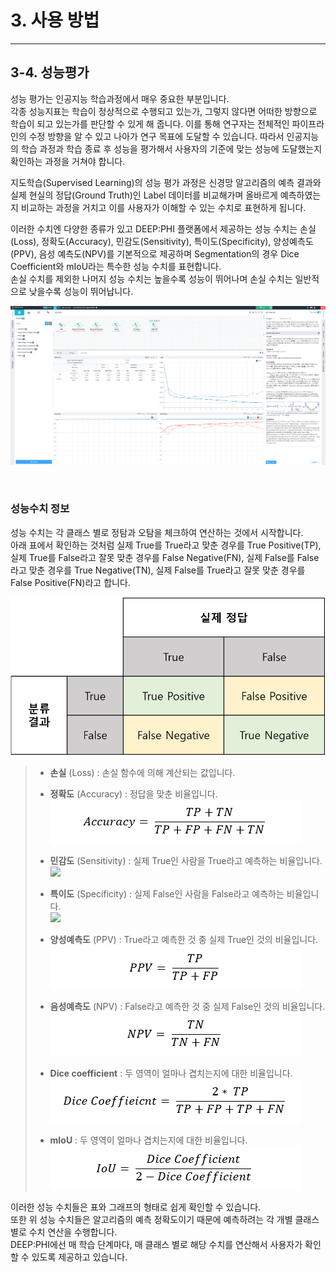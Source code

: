 # 3. 사용 방법

***

## 3-4. 성능평가

성능 평가는 인공지능 학습과정에서 매우 중요한 부분입니다.  
각종 성능지표는 학습이 정상적으로 수행되고 있는가, 그렇지 않다면 어떠한 방향으로 학습이 되고 있는가를 판단할 수 있게 해 줍니다. 이를 통해 연구자는 전체적인 파이프라인의 수정 방향을 알 수 있고 나아가 연구 목표에 도달할 수 있습니다. 따라서 인공지능의 학습 과정과 학습 종료 후 성능을 평가해서 사용자의 기준에 맞는 성능에 도달했는지 확인하는 과정을 거쳐야 합니다.

지도학습(Supervised Learning)의 성능 평가 과정은 신경망 알고리즘의 예측 결과와 실제 현실의 정답(Ground Truth)인 Label 데이터를 비교해가며 올바르게 예측하였는지 비교하는 과정을 거치고 이를 사용자가 이해할 수 있는 수치로 표현하게 됩니다.

이러한 수치엔 다양한 종류가 있고 DEEP:PHI 플랫폼에서 제공하는 성능 수치는 손실(Loss), 정확도(Accuracy), 민감도(Sensitivity), 특이도(Specificity), 양성예측도(PPV), 음성 예측도(NPV)를 기본적으로 제공하며 Segmentation의 경우 Dice Coefficient와 mIoU라는 특수한 성능 수치를 표현합니다.  
손실 수치를 제외한 나머지 성능 수치는 높을수록 성능이 뛰어나며 손실 수치는 일반적으로 낮을수록 성능이 뛰어납니다.

![](img/3-4/manual_3-4_1.png)

<br/>

### 성능수치 정보
성능 수치는 각 클래스 별로 정탐과 오탐을 체크하여 연산하는 것에서 시작합니다.  
아래 표에서 확인하는 것처럼 실제 True를 True라고 맞춘 경우를 True Positive(TP), 실제 True를 False라고 잘못 맞춘 경우를 False Negative(FN), 실제 False를 False라고 맞춘 경우를 True Negative(TN), 실제 False를 True라고 잘못 맞춘 경우를 False Positive(FN)라고 합니다.

![](img/3-4/manual_3-4_2.png)

> * **손실** (Loss) : 손실 함수에 의해 계산되는 값입니다.
>
> * **정확도** (Accuracy) : 정답을 맞춘 비율입니다.  
> ![](modify_accuracy.png)
>
> * **민감도** (Sensitivity) : 실제 True인 사람을 True라고 예측하는 비율입니다.  
> ![](modify_sensitivity.png)
> 
> * **특이도** (Specificity) : 실제 False인 사람을 False라고 예측하는 비율입니다.  
> ![](modify_specificity.png)
> 
> * **양성예측도** (PPV) : True라고 예측한 것 중 실제 True인 것의 비율입니다.  
> ![](modify_ppv.png)
>
> * **음성예측도** (NPV) : False라고 예측한 것 중 실제 False인 것의 비율입니다.  
> ![](modify_npv.png)
>
> * **Dice coefficient**  : 두 영역이 얼마나 겹치는지에 대한 비율입니다.  
> ![](modify_dice_coeffieicnt.png)
>
> * **mIoU**  : 두 영역이 얼마나 겹치는지에 대한 비율입니다.  
> ![](modify_miou.png)

이러한 성능 수치들은 표와 그래프의 형태로 쉽게 확인할 수 있습니다.  
또한 위 성능 수치들은 알고리즘의 예측 정확도이기 때문에 예측하려는 각 개별 클래스 별로 수치 연산을 수행합니다.  
DEEP:PHI에선 매 학습 단계마다, 매 클래스 별로 해당 수치를 연산해서 사용자가 확인할 수 있도록 제공하고 있습니다.